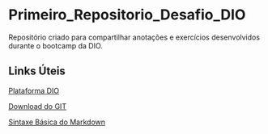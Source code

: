 # Primeiro_Repositorio_Desafio_DIO
Repositório criado para compartilhar anotações e exercícios desenvolvidos durante o bootcamp da DIO.

## Links Úteis

[Plataforma DIO](https://www.dio.me/)

[Download do GIT](https://git-scm.com/)

[Sintaxe Básica do Markdown](https://www.markdownguide.org/)
